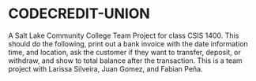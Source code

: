 # CODECREDIT-UNION
A Salt Lake Community College Team Project for class CSIS 1400. This should do the following, print out a bank invoice with the date information time, and location, ask the customer if they want to transfer, deposit, or withdraw, and show to total balance after the transaction. This is a team project with Larissa Silveira, Juan Gomez​, and Fabian Peña.​
